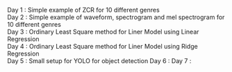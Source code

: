 Day 1 : Simple example of ZCR for 10 different genres\
Day 2 : Simple example of waveform, spectrogram and mel spectrogram for 10 different genres\
Day 3 : Ordinary Least Square method for Liner Model using Linear Regression\
Day 4 : Ordinary Least Square method for Liner Model using Ridge Regression\
Day 5 : Small setup for YOLO for object detection
Day 6 : 
Day 7 :  